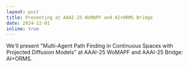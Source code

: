 ```yaml
---
layout: post
title: Presenting at AAAI-25 WoMAPF and AI+ORMS Bridge
date: 2024-12-01
inline: true
---
```


We'll present "Multi-Agent Path Finding in Continuous Spaces with Projected Diffusion Models" at AAAI-25 WoMAPF and AAAI-25 Bridge: AI+ORMS.
